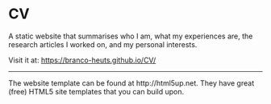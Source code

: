 # CV
A static website that summarises who I am, what my experiences are, the research articles I worked on, and my personal interests.

Visit it at: https://branco-heuts.github.io/CV/

<hr>
The website template can be found at http://html5up.net. They have great (free) HTML5 site templates that you can build upon.